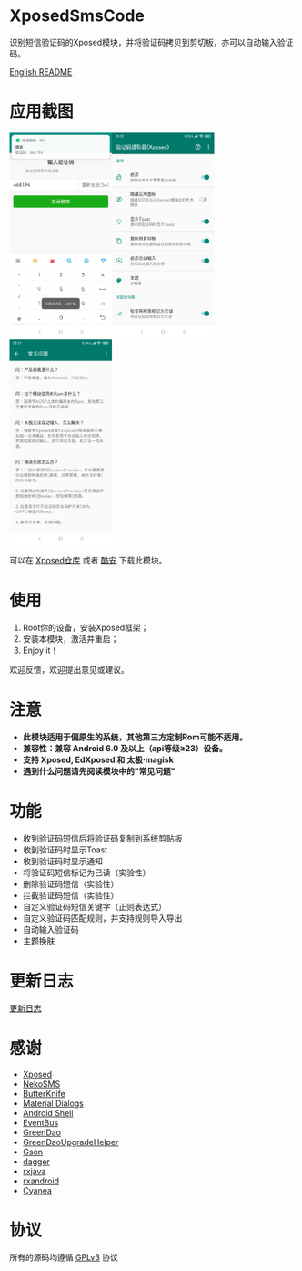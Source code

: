 # XposedSmsCode
识别短信验证码的Xposed模块，并将验证码拷贝到剪切板，亦可以自动输入验证码。

[English README](/README-EN.md)

# 应用截图
<img src="art/cn/01.png" width="180"/><img src="art/cn/02.png" width="180"/><img src="art/cn/03.png" width="180"/>

可以在 [Xposed仓库](http://repo.xposed.info/module/com.github.tianma8023.xposed.smscode) 或者 [酷安](https://www.coolapk.com/apk/com.github.tianma8023.xposed.smscode) 下载此模块。

# 使用
1. Root你的设备，安装Xposed框架；
2. 安装本模块，激活并重启；
3. Enjoy it！

欢迎反馈，欢迎提出意见或建议。

# 注意
- **此模块适用于偏原生的系统，其他第三方定制Rom可能不适用。**
- **兼容性：兼容 Android 6.0 及以上（api等级≥23）设备。**
- **支持 Xposed, EdXposed 和 太极·magisk**
- **遇到什么问题请先阅读模块中的"常见问题"**

# 功能
- 收到验证码短信后将验证码复制到系统剪贴板
- 收到验证码时显示Toast
- 收到验证码时显示通知
- 将验证码短信标记为已读（实验性）
- 删除验证码短信（实验性）
- 拦截验证码短信（实验性）
- 自定义验证码短信关键字（正则表达式）
- 自定义验证码匹配规则，并支持规则导入导出
- 自动输入验证码
- 主题换肤

# 更新日志
[更新日志](/LOG-CN.md)

# 感谢
- [Xposed](https://github.com/rovo89/Xposed)
- [NekoSMS](https://github.com/apsun/NekoSMS)
- [ButterKnife](https://github.com/JakeWharton/butterknife)
- [Material Dialogs](https://github.com/afollestad/material-dialogs)
- [Android Shell](https://github.com/jaredrummler/AndroidShell)
- [EventBus](https://github.com/greenrobot/EventBus)
- [GreenDao](https://github.com/greenrobot/greenDAO)
- [GreenDaoUpgradeHelper](https://github.com/yuweiguocn/GreenDaoUpgradeHelper)
- [Gson](https://github.com/google/gson)
- [dagger](https://github.com/google/dagger)
- [rxjava](https://github.com/ReactiveX/RxJava)
- [rxandroid](https://github.com/ReactiveX/RxAndroid)
- [Cyanea](https://github.com/jaredrummler/Cyanea)


# 协议
所有的源码均遵循 [GPLv3](https://www.gnu.org/licenses/gpl-3.0.txt) 协议